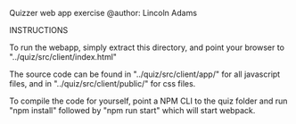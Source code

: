 Quizzer web app exercise
 @author: Lincoln Adams

INSTRUCTIONS
	
To run the webapp, simply extract this directory, and point your browser to "../quiz/src/client/index.html" 

The source code can be found in "../quiz/src/client/app/" for all javascript files, and in  "../quiz/src/client/public/" for css files.

To compile the code for yourself, point a NPM CLI to the quiz folder and run "npm install" followed by "npm run start" which will start webpack.